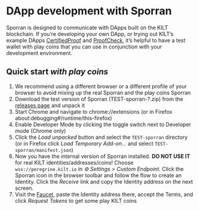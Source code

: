# DApp development with Sporran

Sporran is designed to communicate with DApps built on the KILT blockchain. If you’re developing your own DApp, or trying out KILT’s example DApps [CertifiedProof](https://github.com/KILTprotocol/CertifiedProof) and [ProofCheck](https://github.com/KILTprotocol/ProofCheck), it’s helpful to have a test wallet with play coins that you can use in conjunction with your development environment.

## Quick start _with play coins_

1. We recommend using a different browser or a different profile of your browser
   to avoid mixing up the real Sporran and the play coins Sporran
2. Download the test version of Sporran (TEST-sporran-?.zip) from the [releases page](https://github.com/BTE-Trusted-Entity/sporran-extension/releases) and unpack it
3. Start Chrome and navigate to chrome://extensions (or in Firefox about:debugging#/runtime/this-firefox)
4. Enable Developer Mode by clicking the toggle switch next to Developer mode (Chrome only)
5. Click the _Load unpacked_ button and select the `TEST-sporran` directory
   (or in Firefox click _Load Temporary Add-on..._ and select `TEST-sporran/manifest.json`)
6. Now you have the internal version of Sporran installed. **DO NOT USE IT** for real KILT identities/addresses/coins!
   Choose `wss://peregrine.kilt.io` in _⚙ Settings > Custom Endpoint_.
   Click the Sporran icon in the browser toolbar and follow the flow to create an Identity.
   Click the _Receive_ link and copy the Identity address on the next screen.
7. Visit the [Faucet](https://faucet.peregrine.kilt.io/), paste the Identity address there, accept the Terms,
   and click _Request Tokens_ to get some play KILT coins

